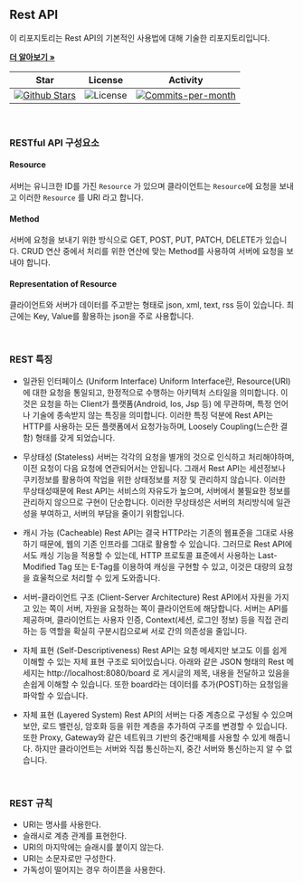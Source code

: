 ## Rest API
이 리포지토리는 Rest API의 기본적인 사용법에 대해 기술한 리포지토리입니다. <br />
  
<a href="https://github.com/devncore/devncore"><strong>더 알아보기 »</strong></a>

| Star | License | Activity |
|:----:|:-------:|:--------:|
| <a href="https://github.com/devncore/the-easiest-git/stargazers"><img src="https://img.shields.io/github/stars/devncore/the-easiest-git" alt="Github Stars"></a> | <img src="https://img.shields.io/github/license/devncore/the-easiest-git" alt="License"> | <a href="https://github.com/devncore/the-easiest-git/pulse"><img src="https://img.shields.io/github/commit-activity/m/devncore/the-easiest-git" alt="Commits-per-month"></a> |

<br />

### RESTful API 구성요소

#### Resource
서버는 유니크한 ID를 가진 `Resource` 가 있으며 클라이언트는 `Resource`에 요청을 보내고 이러한 `Resource` 를 URI 라고 합니다.
 
#### Method
서버에 요청을 보내기 위한 방식으로 GET, POST, PUT, PATCH, DELETE가 있습니다. CRUD 연산 중에서 처리를 위한 연산에 맞는 Method를 사용하여 서버에 요청을 보내야 합니다.
 

#### Representation of Resource
클라이언트와 서버가 데이터를 주고받는 형태로 json, xml, text, rss 등이 있습니다. 최근에는 Key, Value를 활용하는 json을 주로 사용합니다.

<br />

### REST 특징
- 일관된 인터페이스 (Uniform Interface)
Uniform Interface란, Resource(URI)에 대한 요청을 통일되고, 한정적으로 수행하는 아키텍처 스타일을 의미합니다. 이것은 요청을 하는 Client가 플랫폼(Android, Ios, Jsp 등) 에 무관하며, 특정 언어나 기술에 종속받지 않는 특징을 의미합니다. 이러한 특징 덕분에 Rest API는 HTTP를 사용하는 모든 플랫폼에서 요청가능하며, Loosely Coupling(느슨한 결함) 형태를 갖게 되었습니다.
 
- 무상태성 (Stateless)
서버는 각각의 요청을 별개의 것으로 인식하고 처리해야하며, 이전 요청이 다음 요청에 연관되어서는 안됩니다. 그래서 Rest API는 세션정보나 쿠키정보를 활용하여 작업을 위한 상태정보를 저장 및 관리하지 않습니다. 이러한 무상태성때문에 Rest API는 서비스의 자유도가 높으며, 서버에서 불필요한 정보를 관리하지 않으므로 구현이 단순합니다. 이러한 무상태성은 서버의 처리방식에 일관성을 부여하고, 서버의 부담을 줄이기 위함입니다.

- 캐시 가능 (Cacheable)
Rest API는 결국 HTTP라는 기존의 웹표준을 그대로 사용하기 때문에, 웹의 기존 인프라를 그대로 활용할 수 있습니다. 그러므로 Rest API에서도 캐싱 기능을 적용할 수 있는데, HTTP 프로토콜 표준에서 사용하는 Last-Modified Tag 또는 E-Tag를 이용하여 캐싱을 구현할 수 있고, 이것은 대량의 요청을 효울척으로 처리할 수 있게 도와줍니다.

- 서버-클라이언트 구조 (Client-Server Architecture)
Rest API에서 자원을 가지고 있는 쪽이 서버, 자원을 요청하는 쪽이 클라이언트에 해당합니다. 서버는 API를 제공하며, 클라이언트는 사용자 인증, Context(세션, 로그인 정보) 등을 직접 관리하는 등 역할을 확실히 구분시킴으로써 서로 간의 의존성을 줄입니다.
 

- 자체 표현 (Self-Descriptiveness)
Rest API는 요청 메세지만 보고도 이를 쉽게 이해할 수 있는 자체 표현 구조로 되어있습니다. 아래와 같은 JSON 형태의 Rest 메세지는 http://localhost:8080/board 로 게시글의 제목, 내용을 전달하고 있음을 손쉽게 이해할 수 있습니다. 또한 board라는 데이터를 추가(POST)하는 요청임을 파악할 수 있습니다.
 

- 자체 표현 (Layered System)
Rest API의 서버는 다중 계층으로 구성될 수 있으며 보안, 로드 밸런싱, 암호화 등을 위한 계층을 추가하여 구조를 변경할 수 있습니다. 또한 Proxy, Gateway와 같은 네트워크 기반의 중간매체를 사용할 수 있게 해줍니다. 하지만 클라이언트는 서버와 직접 통신하는지, 중간 서버와 통신하는지 알 수 없습니다.

<br />

### REST 규칙
- URI는 명사를 사용한다.
- 슬래시로 계층 관계를 표현한다.
- URI의 마지막에는 슬래시를 붙이지 않는다.
- URI는 소문자로만 구성한다.
- 가독성이 떨어지는 경우 하이픈을 사용한다.

